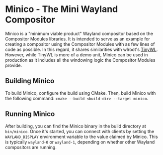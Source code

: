 <!--
SPDX-FileCopyrightText: 2023 Roman Gilg <subdiff@gmail.com>

SPDX-License-Identifier: GPL-2.0-or-later
-->

# Minico - The Mini Wayland Compositor
Minico is a "minimum viable product" Wayland compositor based on the Compositor Modules libraries.
It is intended to serve as an example for creating a compositor using the Compositor Modules with as few lines of code as possible.
In this regard, it shares similarities with wlroot's [TinyWL](https://gitlab.freedesktop.org/wlroots/wlroots/-/tree/master/tinywl).
However, while TinyWL is more of a demo unit, Minico can be used in production as it includes all the windowing logic the Compositor Modules provide.

## Building Minico
To build Minico, configure the build using CMake.
Then, build Minico with the following command: `cmake --build <build-dir> --target minico`.

## Running Minico
After building, you can find the Minico binary in the build directory at `bin/minico`.
Once it's started, you can connect with clients by setting the `WAYLAND_DISPLAY` environment variable to the value claimed by Minico.
This is typically `wayland-0` or `wayland-1`, depending on whether other Wayland compositors are running.
